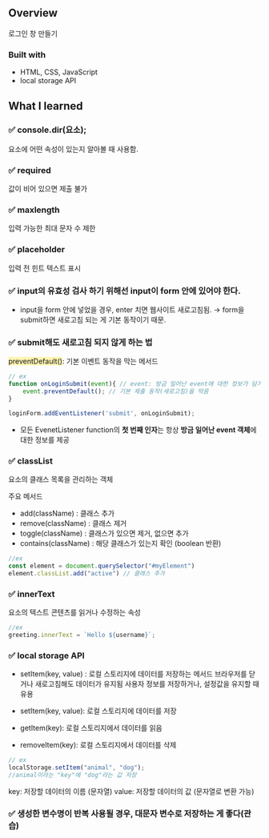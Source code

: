## Overview
로그인 창 만들기

### Built with
- HTML, CSS, JavaScript
- local storage API

## What I learned

### ✅ console.dir(요소);

요소에 어떤 속성이 있는지 알아볼 때 사용함.

### ✅ required

값이 비어 있으면 제출 불가

### ✅ maxlength

입력 가능한 최대 문자 수 제한

### ✅ placeholder

입력 전 힌트 텍스트 표시

### ✅ input의 유효성 검사 하기 위해선 **input이 form 안에 있어야 한다.**

- input을 form 안에 넣었을 경우, enter 치면 웹사이트 새로고침됨. → form을 submit하면 새로고침 되는 게 기본 동작이기 때문.

### ✅ submit해도 새로고침 되지 않게 하는 법

<span style="background-color:#fff5b1">preventDefault()</span>: 기본 이벤트 동작을 막는 메서드

```JavaScript
// ex
function onLoginSubmit(event){ // event: 방금 일어난 event에 대한 정보가 담겨 있음.
    event.preventDefault(); // 기본 제출 동작(새로고침)을 막음
}

loginForm.addEventListener('submit', onLoginSubmit);
```

- 모든 EvenetListener function의 **첫 번째 인자**는 항상 **방금 일어난 event 객체**에 대한 정보를 제공

### ✅ classList

요소의 클래스 목록을 관리하는 객체

주요 메서드
- add(className) : 클래스 추가
- remove(className) : 클래스 제거
- toggle(className) : 클래스가 있으면 제거, 없으면 추가
- contains(className) : 해당 클래스가 있는지 확인 (boolean 반환)

```JavaScript
//ex
const element = document.querySelector("#myElement")
element.classList.add("active") // 클래스 추가
```
### ✅ innerText
요소의 텍스트 콘텐츠를 읽거나 수정하는 속성
```JavaScript
//ex
greeting.innerText = `Hello ${username}`;
```
### ✅ local storage API
- setItem(key, value) : 로컬 스토리지에 데이터를 저장하는 메서드
브라우저를 닫거나 새로고침해도 데이터가 유지됨
사용자 정보를 저장하거나, 설정값을 유지할 때 유용

- setItem(key, value): 로컬 스토리지에 데이터를  저장
- getItem(key): 로컬 스토리지에서 데이터를 읽음
- removeItem(key): 로컬 스토리지에서 데이터를 삭제

```JavaScript
// ex
localStorage.setItem("animal", "dog"); 
//animal이라는 "key"에 "dog"라는 값 저장
```
key: 저장할 데이터의 이름 (문자열)
value: 저장할 데이터의 값 (문자열로 변환 가능)

### ✅ 생성한 변수명이 반복 사용될 경우, 대문자 변수로 저장하는 게 좋다(관습)


